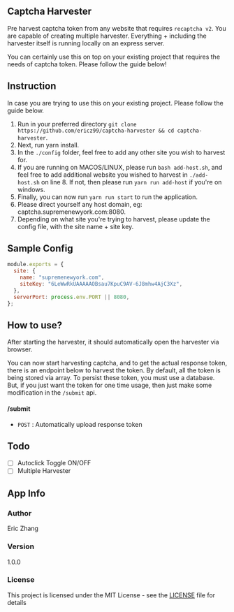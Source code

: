 ## Captcha Harvester

Pre harvest captcha token from any website that requires `recaptcha v2`. You are capable of creating multiple harvester. Everything + including the harvester itself is running locally on an express server.

You can certainly use this on top on your existing project that requires the needs of captcha token. Please follow the guide below!

## Instruction

In case you are trying to use this on your existing project. Please follow the guide below.

1. Run in your preferred directory `git clone https://github.com/ericz99/captcha-harvester && cd captcha-harvester`.
2. Next, run yarn install.
3. In the `./config` folder, feel free to add any other site you wish to harvest for.
4. If you are running on MACOS/LINUX, please run `bash add-host.sh`, and feel free to add additional website you wished to harvest in `./add-host.sh` on line 8. If not, then please run `yarn run add-host` if you're on windows.
5. Finally, you can now run `yarn run start` to run the application.
6. Please direct yourself any host domain, eg: captcha.supremenewyork.com:8080.
7. Depending on what site you're trying to harvest, please update the config file, with the site name + site key.

## Sample Config

```js
module.exports = {
  site: {
    name: "supremenewyork.com",
    siteKey: "6LeWwRkUAAAAAOBsau7KpuC9AV-6J8mhw4AjC3Xz",
  },
  serverPort: process.env.PORT || 8080,
};
```

## How to use?

After starting the harvester, it should automatically open the harvester via browser.

You can now start harvesting captcha, and to get the actual response token, there is an endpoint below
to harvest the token. By default, all the token is being stored via array. To persist these token, you must
use a database. But, if you just want the token for one time usage, then just make some modification in the
`/submit` api.

#### /submit

- `POST` : Automatically upload response token

## Todo

- [ ] Autoclick Toggle ON/OFF
- [ ] Multiple Harvester

## App Info

### Author

Eric Zhang

### Version

1.0.0

### License

This project is licensed under the MIT License - see the [LICENSE](LICENSE) file for details
